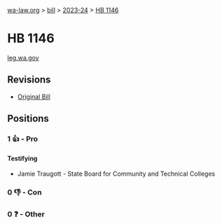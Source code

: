[wa-law.org](/) > [bill](/bill/) > [2023-24](/bill/2023-24/) > [HB 1146](/bill/2023-24/hb/1146/)

# HB 1146
[leg.wa.gov](https://app.leg.wa.gov/billsummary?BillNumber=1146&Year=2023&Initiative=false)

## Revisions
* [Original Bill](1/)

## Positions
### 1 👍 - Pro
#### Testifying
* Jamie Traugott - State Board for Community and Technical Colleges

### 0 👎 - Con

### 0 ❓ - Other
